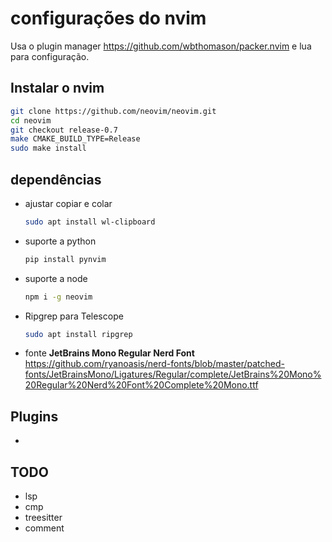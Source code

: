 # configurações do nvim

Usa o plugin manager https://github.com/wbthomason/packer.nvim e lua para configuração.

## Instalar o nvim

```sh
git clone https://github.com/neovim/neovim.git
cd neovim
git checkout release-0.7
make CMAKE_BUILD_TYPE=Release
sudo make install
```

## dependências

- ajustar copiar e colar
  ```sh
  sudo apt install wl-clipboard
  ```

- suporte a python

  ```sh
  pip install pynvim
  ```

- suporte a node

  ```sh
  npm i -g neovim
  ```

- Ripgrep para Telescope

  ```sh
  sudo apt install ripgrep
  ```

- fonte **JetBrains Mono Regular Nerd Font** https://github.com/ryanoasis/nerd-fonts/blob/master/patched-fonts/JetBrainsMono/Ligatures/Regular/complete/JetBrains%20Mono%20Regular%20Nerd%20Font%20Complete%20Mono.ttf

## Plugins

- 

## TODO

- lsp
- cmp
- treesitter
- comment

